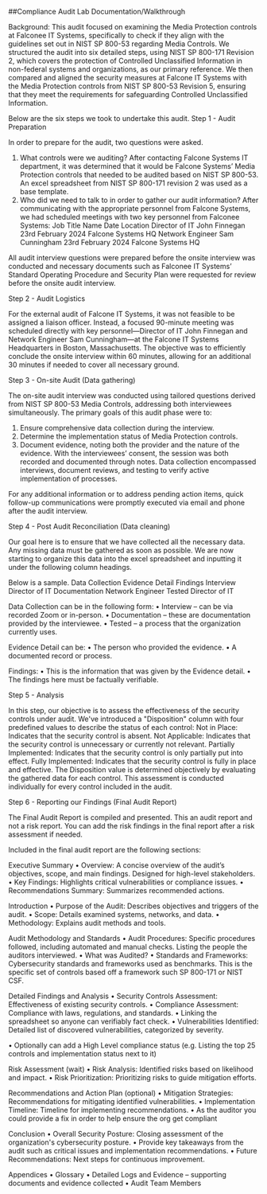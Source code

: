 ##Compliance Audit Lab Documentation/Walkthrough

Background:
This audit focused on examining the Media Protection controls at Falconee IT Systems, specifically to check if they align with the guidelines set out in NIST SP 800-53 regarding Media Controls. We structured the audit into six detailed steps, using NIST SP 800-171 Revision 2, which covers the protection of Controlled Unclassified Information in non-federal systems and organizations, as our primary reference. We then compared and aligned the security measures at Falcone IT Systems with the Media Protection controls from NIST SP 800-53 Revision 5, ensuring that they meet the requirements for safeguarding Controlled Unclassified Information.

Below are the six steps we took to undertake this audit.
Step 1 - Audit Preparation

In order to prepare for the audit, two questions were asked.

1. What controls were we auditing?
   After contacting Falcone Systems IT department, it was determined that it would be Falcone Systems’ Media Protection controls that needed to be audited based on NIST SP 800-53.
   An excel spreadsheet from NIST SP 800-171 revision 2 was used as a base template.
2. Who did we need to talk to in order to gather our audit information?
   After communicating with the appropriate personnel from Falcone Systems, we had scheduled meetings with two key personnel from Falconee Systems:
   Job Title Name Date Location
   Director of IT John Finnegan 23rd February 2024 Falcone Systems HQ
   Network Engineer Sam Cunningham 23rd February 2024 Falcone Systems HQ

All audit interview questions were prepared before the onsite interview was conducted and necessary documents such as Falconee IT Systems’ Standard Operating Procedure and Security Plan were requested for review before the onsite audit interview.

Step 2 - Audit Logistics

For the external audit of Falcone IT Systems, it was not feasible to be assigned a liaison officer. Instead, a focused 90-minute meeting was scheduled directly with key personnel—Director of IT John Finnegan and Network Engineer Sam Cunningham—at the Falcone IT Systems Headquarters in Boston, Massachusetts. The objective was to efficiently conclude the onsite interview within 60 minutes, allowing for an additional 30 minutes if needed to cover all necessary ground.

Step 3 - On-site Audit (Data gathering)

The on-site audit interview was conducted using tailored questions derived from NIST SP 800-53 Media Controls, addressing both interviewees simultaneously. The primary goals of this audit phase were to:

1. Ensure comprehensive data collection during the interview.
2. Determine the implementation status of Media Protection controls.
3. Document evidence, noting both the provider and the nature of the evidence.
   With the interviewees’ consent, the session was both recorded and documented through notes. Data collection encompassed interviews, document reviews, and testing to verify active implementation of processes.

For any additional information or to address pending action items, quick follow-up communications were promptly executed via email and phone after the audit interview.

Step 4 - Post Audit Reconciliation (Data cleaning)

Our goal here is to ensure that we have collected all the necessary data. Any missing data must be gathered as soon as possible.
We are now starting to organize this data into the excel spreadsheet and inputting it under the following column headings.

Below is a sample.
Data Collection Evidence Detail Findings
Interview Director of IT
Documentation Network Engineer
Tested Director of IT

Data Collection can be in the following form:
• Interview – can be via recorded Zoom or in-person.
• Documentation – these are documentation provided by the interviewee.
• Tested – a process that the organization currently uses.

Evidence Detail can be:
• The person who provided the evidence.
• A documented record or process.

Findings:
• This is the information that was given by the Evidence detail.
• The findings here must be factually verifiable.

Step 5 - Analysis

In this step, our objective is to assess the effectiveness of the security controls under audit. We've introduced a "Disposition" column with four predefined values to describe the status of each control:
Not in Place: Indicates that the security control is absent.
Not Applicable: Indicates that the security control is unnecessary or currently not relevant.
Partially Implemented: Indicates that the security control is only partially put into effect.
Fully Implemented: Indicates that the security control is fully in place and effective.
The Disposition value is determined objectively by evaluating the gathered data for each control. This assessment is conducted individually for every control included in the audit.

Step 6 - Reporting our Findings (Final Audit Report)

The Final Audit Report is compiled and presented. This an audit report and not a risk report. You can add the risk findings in the final report after a risk assessment if needed.

Included in the final audit report are the following sections:

Executive Summary
• Overview: A concise overview of the audit’s objectives, scope, and main findings. Designed for high-level stakeholders.
• Key Findings: Highlights critical vulnerabilities or compliance issues.
• Recommendations Summary: Summarizes recommended actions.

Introduction
• Purpose of the Audit: Describes objectives and triggers of the audit.
• Scope: Details examined systems, networks, and data.
• Methodology: Explains audit methods and tools.

Audit Methodology and Standards
• Audit Procedures: Specific procedures followed, including automated and manual checks. Listing the people the auditors interviewed.
• What was Audited?
• Standards and Frameworks: Cybersecurity standards and frameworks used as benchmarks. This is the specific set of controls based off a framework such SP 800-171 or NIST CSF.

Detailed Findings and Analysis
• Security Controls Assessment: Effectiveness of existing security controls.
• Compliance Assessment: Compliance with laws, regulations, and standards.
• Linking the spreadsheet so anyone can verifiably fact check.
• Vulnerabilities Identified: Detailed list of discovered vulnerabilities, categorized by severity.

• Optionally can add a High Level compliance status (e.g. Listing the top 25 controls and implementation status next to it)

Risk Assessment (wait)
• Risk Analysis: Identified risks based on likelihood and impact.
• Risk Prioritization: Prioritizing risks to guide mitigation efforts.

Recommendations and Action Plan (optional)
• Mitigation Strategies: Recommendations for mitigating identified vulnerabilities.
• Implementation Timeline: Timeline for implementing recommendations.
• As the auditor you could provide a fix in order to help ensure the org get compliant

Conclusion
• Overall Security Posture: Closing assessment of the organization's cybersecurity posture.
• Provide key takeaways from the audit such as critical issues and implementation recommendations.
• Future Recommendations: Next steps for continuous improvement.

Appendices
• Glossary
• Detailed Logs and Evidence – supporting documents and evidence collected
• Audit Team Members
